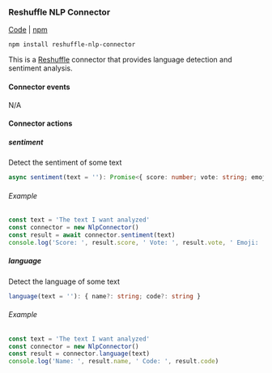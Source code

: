 ### Reshuffle NLP Connector

[Code](https://github.com/reshufflehq/reshuffle-nlp-connector) |  [npm](https://www.npmjs.com/package/reshuffle-nlp-connector)

`npm install reshuffle-nlp-connector`

This is a [Reshuffle](https://dev.reshuffle.com) connector that provides language detection and sentiment analysis.
 

#### Connector events
N/A

#### Connector actions

##### sentiment

Detect the sentiment of some text

```typescript
async sentiment(text = ''): Promise<{ score: number; vote: string; emoji: string }>
```

###### Example
```js
const text = 'The text I want analyzed'
const connector = new NlpConnector()
const result = await connector.sentiment(text)
console.log('Score: ', result.score, ' Vote: ', result.vote, ' Emoji: ', result.emoji)
```

##### language

Detect the language of some text

```typescript
language(text = ''): { name?: string; code?: string }
```

###### Example
```js
const text = 'The text I want analyzed'
const connector = new NlpConnector()
const result = connector.language(text)
console.log('Name: ', result.name, ' Code: ', result.code)
```

